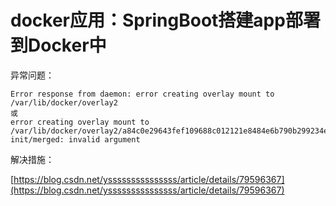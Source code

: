 # docker应用：SpringBoot搭建app部署到Docker中





异常问题：

```
Error response from daemon: error creating overlay mount to /var/lib/docker/overlay2
或
error creating overlay mount to /var/lib/docker/overlay2/a84c0e29643fef109688c012121e8484e6b790b299234e7707593cf6496c14ba-init/merged: invalid argument
```

解决措施：

[https://blog.csdn.net/ysssssssssssssss/article/details/79596367](https://blog.csdn.net/ysssssssssssssss/article/details/79596367)

